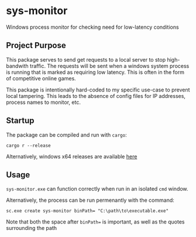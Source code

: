 # sys-monitor
Windows process monitor for checking need for low-latency conditions

## Project Purpose

This package serves to send get requests to a local server to stop high-bandwith traffic. The requests will be sent when a windows system process is running that is marked as requiring low latency. This is often in the form of competitive online games.

This package is intentionally hard-coded to my specific use-case to prevent local tampering. This leads to the absence of config files for IP addresses, process names to monitor, etc.

## Startup

The package can be compiled and run with `cargo`:

`cargo r --release`

Alternatively, windows x64 releases are available [here](https://github.com/VanillaBrooks/sys-monitor/releases)

## Usage

`sys-monitor.exe` can function correctly when run in an isolated `cmd` window. 

Alternatively, the process can be run permenantly with the command:

`sc.exe create sys-monitor binPath= "C:\path\to\executable.exe"`

Note that both the space after `binPath=` is important, as well as the quotes surrounding the path